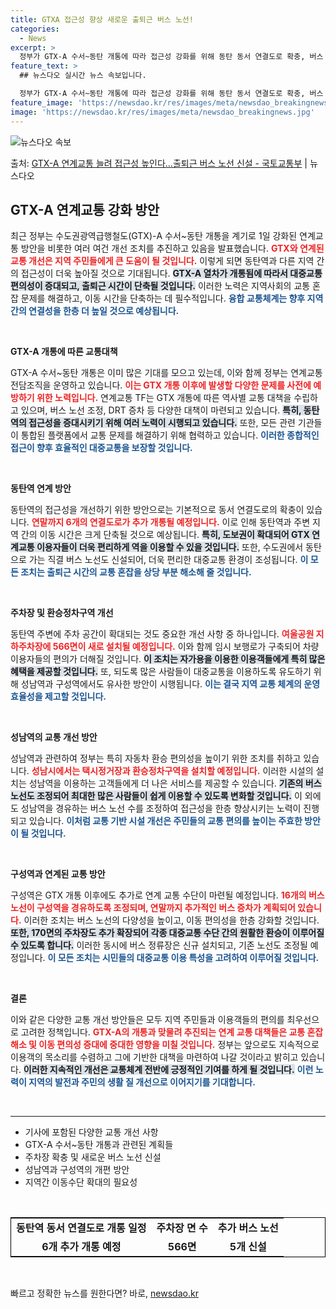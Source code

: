 ```yaml
---
title: GTXA 접근성 향상 새로운 출퇴근 버스 노선!
categories:
  - News
excerpt: >
  정부가 GTX-A 수서~동탄 개통에 따라 접근성 강화를 위해 동탄 동서 연결도로 확충, 버스 노선 신설, 주…
feature_text: >
  ## 뉴스다오 실시간 뉴스 속보입니다.

  정부가 GTX-A 수서~동탄 개통에 따라 접근성 강화를 위해 동탄 동서 연결도로 확충, 버스 노선 신설, 주…
feature_image: 'https://newsdao.kr/res/images/meta/newsdao_breakingnews.jpg'
image: 'https://newsdao.kr/res/images/meta/newsdao_breakingnews.jpg'
---
```


![뉴스다오 속보](https://newsdao.kr/res/images/meta/newsdao_breakingnews.jpg)

<p>출처: <a href="https://newsdao.kr/3741" rel="dofollow">GTX-A 연계교통 늘려 접근성 높인다…출퇴근 버스 노선 신설 - 국토교통부</a> | 뉴스다오</p>

<h2 data-ke-size="size26">GTX-A 연계교통 강화 방안</h2>

<p data-ke-size="size16">최근 정부는 수도권광역급행철도(GTX)-A 수서~동탄 개통을 계기로 1일 강화된 연계교통 방안을 비롯한 여러 여건 개선 조치를 추진하고 있음을 발표했습니다. <b><span style="color: #ee2323;">GTX와 연계된 교통 개선은 지역 주민들에게 큰 도움이 될 것입니다.</span></b> 이렇게 되면 동탄역과 다른 지역 간의 접근성이 더욱 높아질 것으로 기대됩니다. <b><span style="background-color: #21538527;">GTX-A 열차가 개통됨에 따라서 대중교통 편의성이 증대되고, 출퇴근 시간이 단축될 것입니다.</span></b> 이러한 노력은 지역사회의 교통 혼잡 문제를 해결하고, 이동 시간을 단축하는 데 필수적입니다. <b><span style="color: #1a5490;">융합 교통체계는 향후 지역 간의 연결성을 한층 더 높일 것으로 예상됩니다.</span></b></p>

<p data-ke-size="size16">&nbsp;</p>

<b>GTX-A 개통에 따른 교통대책</b>

<p data-ke-size="size16">GTX-A 수서~동탄 개통은 이미  많은 기대를 모으고 있는데, 이와 함께 정부는 연계교통 전담조직을 운영하고 있습니다. <b><span style="color: #ee2323;">이는 GTX 개통 이후에 발생할 다양한 문제를 사전에 예방하기 위한 노력입니다.</span></b> 연계교통 TF는 GTX 개통에 따른 역사별 교통 대책을 수립하고 있으며, 버스 노선 조정, DRT 증차 등 다양한 대책이 마련되고 있습니다. <b><span style="background-color: #21538527;">특히, 동탄역의 접근성을 증대시키기 위해 여러 노력이 시행되고 있습니다.</span></b> 또한, 모든 관련 기관들이 통합된 플랫폼에서 교통 문제를 해결하기 위해 협력하고 있습니다. <b><span style="color: #1a5490;">이러한 종합적인 접근이 향후 효율적인 대중교통을 보장할 것입니다.</span></b></p>

<p data-ke-size="size16">&nbsp;</p>

<b>동탄역 연계 방안</b>

<p data-ke-size="size16">동탄역의 접근성을 개선하기 위한 방안으로는 기본적으로 동서 연결도로의 확충이 있습니다. <b><span style="color: #ee2323;">연말까지 6개의 연결도로가 추가 개통될 예정입니다.</span></b> 이로 인해 동탄역과 주변 지역 간의 이동 시간은 크게 단축될 것으로 예상됩니다. <b><span style="background-color: #21538527;">특히, 도보권이 확대되어 GTX 연계교통 이용자들이 더욱 편리하게 역을 이용할 수 있을 것입니다.</span></b> 또한, 수도권에서 동탄으로 가는 직결 버스 노선도 신설되어, 더욱 편리한 대중교통 환경이 조성됩니다. <b><span style="color: #1a5490;">이 모든 조치는 출퇴근 시간의 교통 혼잡을 상당 부분 해소해 줄 것입니다.</span></b></p>

<p data-ke-size="size16">&nbsp;</p>

<b>주차장 및 환승정차구역 개선</b>

<p data-ke-size="size16">동탄역 주변에 주차 공간이 확대되는 것도 중요한 개선 사항 중 하나입니다. <b><span style="color: #ee2323;">여울공원 지하주차장에 566면이 새로 설치될 예정입니다.</span></b> 이와 함께 임시 보행로가 구축되어 차량 이용자들의 편의가 더해질 것입니다. <b><span style="background-color: #21538527;">이 조치는 자가용을 이용한 이용객들에게 특히 많은 혜택을 제공할 것입니다.</span></b> 또, 되도록 많은 사람들이 대중교통을 이용하도록 유도하기 위해 성남역과 구성역에서도 유사한 방안이 시행됩니다. <b><span style="color: #1a5490;">이는 결국 지역 교통 체계의 운영 효율성을 제고할 것입니다.</span></b></p>

<p data-ke-size="size16">&nbsp;</p>

<b>성남역의 교통 개선 방안</b>

<p data-ke-size="size16">성남역과 관련하여 정부는 특히 자동차 환승 편의성을 높이기 위한 조치를 취하고 있습니다. <b><span style="color: #ee2323;">성남시에서는 택시정거장과 환승정차구역을 설치할 예정입니다.</span></b> 이러한 시설의 설치는 성남역을 이용하는 고객들에게 더 나은 서비스를 제공할 수 있습니다. <b><span style="background-color: #21538527;">기존의 버스 노선도 조정되어 최대한 많은 사람들이 쉽게 이용할 수 있도록 변화할 것입니다.</span></b> 이 외에도 성남역을 경유하는 버스 노선 수를 조정하여 접근성을 한층 향상시키는 노력이 진행되고 있습니다. <b><span style="color: #1a5490;">이처럼 교통 기반 시설 개선은 주민들의 교통 편의를 높이는 주효한 방안이 될 것입니다.</span></b></p>

<p data-ke-size="size16">&nbsp;</p>

<b>구성역과 연계된 교통 방안</b>

<p data-ke-size="size16">구성역은 GTX 개통 이후에도 추가로 연계 교통 수단이 마련될 예정입니다. <b><span style="color: #ee2323;">16개의 버스 노선이 구성역을 경유하도록 조정되며, 연말까지 추가적인 버스 증차가 계획되어 있습니다.</span></b> 이러한 조치는 버스 노선의 다양성을 높이고, 이동 편의성을 한층 강화할 것입니다. <b><span style="background-color: #21538527;">또한, 170면의 주차장도 추가 확장되어 각종 대중교통 수단 간의 원활한 환승이 이루어질 수 있도록 합니다.</span></b> 이러한 동시에 버스 정류장은 신규 설치되고, 기존 노선도 조정될 예정입니다. <b><span style="color: #1a5490;">이 모든 조치는 시민들의 대중교통 이용 특성을 고려하여 이루어질 것입니다.</span></b></p>

<p data-ke-size="size16">&nbsp;</p>

<b>결론</b>

<p data-ke-size="size16">이와 같은 다양한 교통 개선 방안들은 모두 지역 주민들과 이용객들의 편의를 최우선으로 고려한 정책입니다. <b><span style="color: #ee2323;">GTX-A의 개통과 맞물려 추진되는 연계 교통 대책들은 교통 혼잡 해소 및 이동 편의성 증대에 중대한 영향을 미칠 것입니다.</span></b> 정부는 앞으로도 지속적으로 이용객의 목소리를 수렴하고 그에 기반한 대책을 마련하여 나갈 것이라고 밝히고 있습니다. <b><span style="background-color: #21538527;">이러한 지속적인 개선은 교통체계 전반에 긍정적인 기여를 하게 될 것입니다.</span></b> <b><span style="color: #1a5490;">이런 노력이 지역의 발전과 주민의 생활 질 개선으로 이어지기를 기대합니다.</span></b></p>

<p data-ke-size="size16">&nbsp;</p>

<hr>

<ul>
<li>기사에 포함된 다양한 교통 개선 사항</li>
<li>GTX-A 수서~동탄 개통과 관련된 계획들</li>
<li>주차장 확충 및 새로운 버스 노선 신설</li>
<li>성남역과 구성역의 개편 방안</li>
<li>지역간 이동수단 확대의 필요성</li>
</ul>

<p data-ke-size="size16">&nbsp;</p> 

<table style="width: 100%; border: 1px solid #000;">
<tr>
<td style="text-align: center; height: 17px;"><b>동탄역 동서 연결도로 개통 일정</b></td>
<td style="text-align: center; height: 17px;"><b>주차장 면 수</b></td>
<td style="text-align: center; height: 17px;"><b>추가 버스 노선</b></td>
</tr>
<tr>
<td style="text-align: center; height: 17px;"><b>6개 추가 개통 예정</b></td>
<td style="text-align: center; height: 17px;"><b>566면</b></td>
<td style="text-align: center; height: 17px;"><b>5개 신설</b></td>
</tr>
</table>

<p data-ke-size="size16">&nbsp;</p> 

빠르고 정확한 뉴스를 원한다면? 바로, <a href="https://newsdao.kr" rel="dofollow">newsdao.kr</a>


